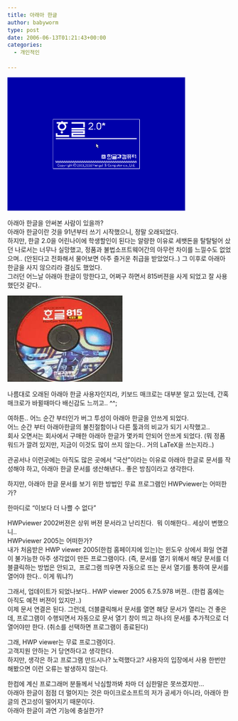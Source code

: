 ```yaml
---
title: 아래아 한글
author: babyworm
type: post
date: 2006-06-13T01:21:43+00:00
categories:
  - 개인적인

---
```


<img src="featured_hann_v2.png" width=400>

아래아 한글을 안써본 사람이 있을까?
<br>
아래아 한글이란 것을 91년부터 쓰기 시작했으니, 정말 오래되었다.
<br>
하지만, 한글 2.0을 어린나이에 학생할인이 된다는 알량한 이유로 세뱃돈을 탈탈털어 샀던 나로서는 너무나 실망했고, 정품과 불법소프트웨어간의 아무런 차이를 느낄수도 없었으며.. (안된다고 전화해서 물어보면 아주 즐거운 취급을 받았었다..) 그 이후로 아래아 한글을 사지 않으리라 결심도 했었다.
<br>
그러던 어느날 아래아 한글이 망한다고, 어쩌구 하면서 815버젼을 사게 되었고 잘 사용했던것 같다..

<img src="hann_815.jpg">

나름대로 오래된 아래아 한글 사용자인지라, 키보드 매크로는 대부분 알고 있는데, 간혹 매크로가 바뀔때마다 배신감도 느끼고.. ^^;

여하튼.. 어느 순간 부터인가 버그 투성이 아래아 한글을 안쓰게 되었다.
<br>
어느 순간 부터 아래아한글의 불친절함이나 다른 툴과의 비교가 되기 시작했고..
<br>
회사 오면서는 회사에서 구매한 아래아 한글가 몇카피 안되어 안쓰게 되었다.
(뭐 정품 워드가 깔려 있지만, 지금이 이것도 많이 쓰지 않는다.. 거의 LaTeX을 쓰는지라..)

관공서나 이런곳에는 아직도 많은 곳에서 “국산”이라는 이유로 아래아 한글로 문서를 작성해야 하고, 아래아 한글 문서를 생산해낸다.. 좋은 방침이라고 생각한다.

하지만, 아래아 한글 문서를 보기 위한 방법인 무료 프로그램인 HWPviewer는 어떠한가?

한마디로 “이보다 더 나쁠 수 없다”

HWPviewer 2002버젼은 상위 버젼 문서라고 난리친다.  뭐 이해한다.. 세상이 변했으니..
<br>
HWPviewer 2005는 어떠한가?
<br>
내가 처음받은 HWP viewer 2005(한컴 홈페이지에 있는)는 윈도우 상에서 화일 연결이 불가능한 아주 생각없이 만든 프로그램이다. (즉, 문서를 열기 위해서 해당 문서를 더블클릭하는 방법은 안되고,  프로그램 띄우면 자동으로 뜨는 문서 열기를 통하여 문서를 열어야 한다.. 이게 뭐냐?)

그래서, 업데이트가 되었나보다.. HWP viewer 2005 6.7.5.978 버젼.. (한컴 홈에는 아직도 예전 버젼이 있지만..)
<br>
이제 문서 연결은 된다. 그런데, 더블클릭해서 문서를 열면 해당 문서가 열리는 건 좋은데, 프로그램이 수행되면서 자동으로 문서 열기 창이 띄고 하나의 문서를 추가적으로 더 열어야만 한다. (취소를 선택하면 프로그램이 종료된다)

그래, HWP viewer는 무료 프로그램이다.
<br>
고객지원 안하는 거 당연하다고 생각한다.
<br>
하지만, 생각은 하고 프로그램 만드시나? 노력했다고? 사용자의 입장에서 사용 한번만 해봤으면 이런 오류는 발생하지 않는다.

한컴에 계신 프로그래머 분들께서 낙심할까봐 차마 더 심한말은 못쓰겠지만…
<br>
아래아 한글이 점점 더 멀어지는 것은 마이크로소프트의 저가 공세가 아니라, 아래아 한글의 견고성이 떨어지기 때문이다.
<br>
아래아 한글이 과연 기능에 충실한가?
